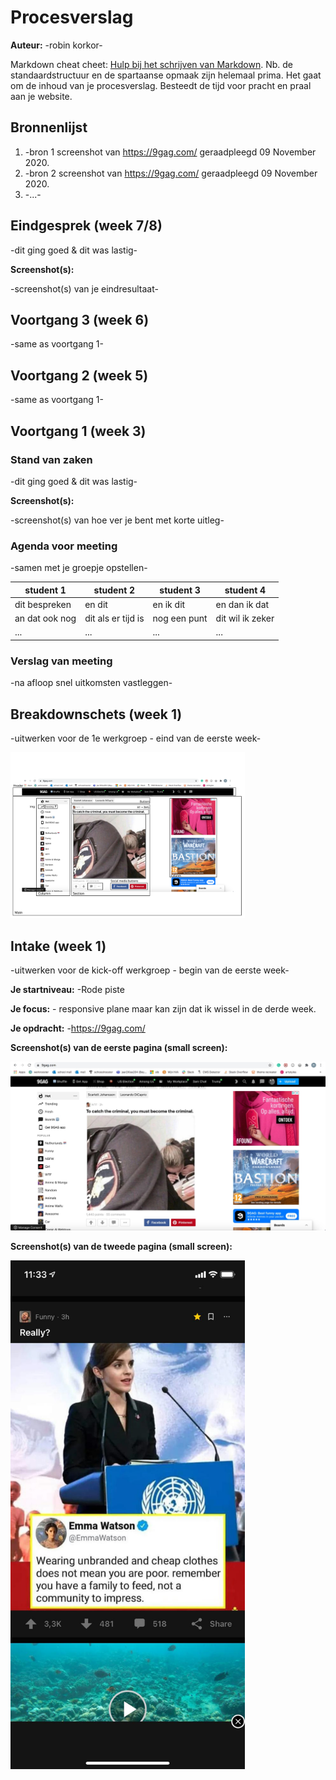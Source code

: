 # Procesverslag
**Auteur:** -robin korkor-

Markdown cheat cheet: [Hulp bij het schrijven van Markdown](https://github.com/adam-p/markdown-here/wiki/Markdown-Cheatsheet). Nb. de standaardstructuur en de spartaanse opmaak zijn helemaal prima. Het gaat om de inhoud van je procesverslag. Besteedt de tijd voor pracht en praal aan je website.



## Bronnenlijst
1. -bron 1 screenshot van https://9gag.com/ geraadpleegd 09 November 2020.
2. -bron 2 screenshot van https://9gag.com/ geraadpleegd 09 November 2020.
3. -...-



## Eindgesprek (week 7/8)

-dit ging goed & dit was lastig-

**Screenshot(s):**

-screenshot(s) van je eindresultaat-



## Voortgang 3 (week 6)

-same as voortgang 1-



## Voortgang 2 (week 5)

-same as voortgang 1-



## Voortgang 1 (week 3)

### Stand van zaken

-dit ging goed & dit was lastig-

**Screenshot(s):**

-screenshot(s) van hoe ver je bent met korte uitleg-

### Agenda voor meeting

-samen met je groepje opstellen-

| student 1      | student 2          | student 3    | student 4        |
| ---            | ---                | ---          | ---              |
| dit bespreken  | en dit             | en ik dit    | en dan ik dat    |
| an dat ook nog | dit als er tijd is | nog een punt | dit wil ik zeker |
| ...            | ...                | ...          | ...              |

### Verslag van meeting

-na afloop snel uitkomsten vastleggen-



## Breakdownschets (week 1)

-uitwerken voor de 1e werkgroep - eind van de eerste week-

<img src="images/9gagcopy.svg" width="375px" alt="9gag">



## Intake (week 1)
-uitwerken voor de kick-off werkgroep - begin van de eerste week-

**Je startniveau:** -Rode piste

**Je focus:** - responsive plane maar kan zijn dat ik wissel in de derde week.

**Je opdracht:** -https://9gag.com/

**Screenshot(s) van de eerste pagina (small screen):**

<img src="images/9gag_home_b.jpeg" alt="9gag_homepage">

**Screenshot(s) van de tweede pagina (small screen):**

<img src="images/small_.jpeg" width="375px" alt="9gag homepage voor mobiel">
